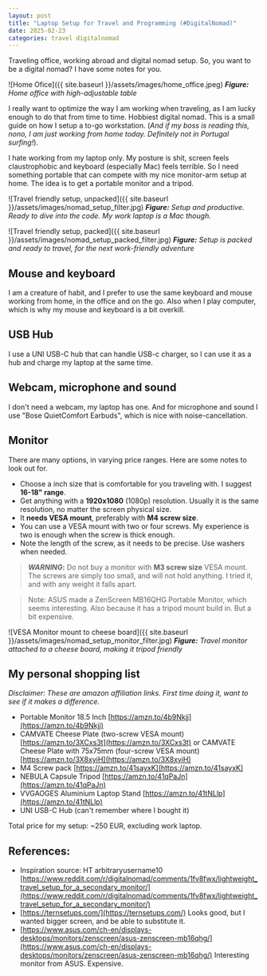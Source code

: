 ```yaml
---
layout: post
title: "Laptop Setup for Travel and Programming (#DigitalNomad)"
date: 2025-02-23
categories: travel digitalnomad
---
```


Traveling office, working abroad and digital nomad setup.
So, you want to be a digital nomad? I have some notes for you.

![Home Ofice]({{ site.baseurl }}/assets/images/home_office.jpeg)
***Figure:** Home office with high-adjustable table*

I really want to optimize the way I am working when traveling,
as I am lucky enough to do that from time to time. Hobbiest digital nomad.
This is a small guide on how I setup a to-go workstation.
(*And if my boss is reading this, nono, I am just working from home today. Definitely not in Portugal surfing!*).

I hate working from my laptop only. My posture is shit, screen feels claustrophobic and keyboard (especially Mac) feels terrible. So I need something portable that can compete with my nice monitor-arm setup at home. The idea is to get a portable monitor and a tripod.

![Travel friendly setup, unpacked]({{ site.baseurl }}/assets/images/nomad_setup_filter.jpg)
***Figure:** Setup and productive. Ready to dive into the code. My work laptop is a Mac though.*

![Travel friendly setup, packed]({{ site.baseurl }}/assets/images/nomad_setup_packed_filter.jpg)
***Figure:** Setup is packed and ready to travel, for the next work-friendly adventure*

## Mouse and keyboard

I am a creature of habit, and I prefer to use the same keyboard and mouse working from home, in the office and on the go. Also when I play computer, which is why my mouse and keyboard is a bit overkill.

## USB Hub

I use a UNI USB-C hub that can handle USB-c charger, so I can use it as a hub and charge my laptop at the same time.

## Webcam, microphone and sound

I don't need a webcam, my laptop has one. And for microphone and sound I use "Bose QuietComfort Earbuds", which is nice with noise-cancellation.

## Monitor

There are many options, in varying price ranges. Here are some notes to look out for.

- Choose a inch size that is comfortable for you traveling with. I suggest **16-18" range**.
- Get anything with a **1920x1080** (1080p) resolution. Usually it is the same resolution, no matter the screen physical size.
- It **needs VESA mount**, preferably with **M4 screw size**.
- You can use a VESA mount with two or four screws. My experience is two is enough when the screw is thick enough.
- Note the length of the screw, as it needs to be precise. Use washers when needed.

> **_WARNING_:** Do not buy a monitor with **M3 screw size** VESA mount. The screws are simply too small, and will not hold anything. I tried it, and with any weight it falls apart.

> Note: ASUS made a ZenScreen MB16QHG Portable Monitor, which seems interesting. Also because it has a tripod mount build in. But a bit expensive.


![VESA Monitor mount to cheese board]({{ site.baseurl }}/assets/images/nomad_setup_monitor_filter.jpg)
***Figure:** Travel monitor attached to a cheese board, making it tripod friendly*


## My personal shopping list

*Disclaimer: These are amazon affiliation links. First time doing it, want to see if it makes a difference.*

- Portable Monitor 18.5 Inch [https://amzn.to/4b9Nkjj](https://amzn.to/4b9Nkjj)
- CAMVATE Cheese Plate (two-screw VESA mount) [https://amzn.to/3XCxs3t](https://amzn.to/3XCxs3t) or 
  CAMVATE Cheese Plate with 75x75mm (four-screw VESA mount) [https://amzn.to/3X8xyiH](https://amzn.to/3X8xyiH)
- M4 Screw pack [https://amzn.to/41sayxK](https://amzn.to/41sayxK)
- NEBULA Capsule Tripod [https://amzn.to/41qPaJn](https://amzn.to/41qPaJn)
- VVGAOGES Aluminium Laptop Stand [https://amzn.to/41tNLlp](https://amzn.to/41tNLlp)
- UNI USB-C Hub (can't remember where I bought it)

Total price for my setup: ~250 EUR, excluding work laptop.

## References:

 - Inspiration source: HT arbitraryusername10
   [https://www.reddit.com/r/digitalnomad/comments/1fv8fwx/lightweight_travel_setup_for_a_secondary_monitor/](https://www.reddit.com/r/digitalnomad/comments/1fv8fwx/lightweight_travel_setup_for_a_secondary_monitor/)
 - [https://ternsetups.com/](https://ternsetups.com/) Looks good, but I wanted bigger screen, and be able to substitute it.
 - [https://www.asus.com/ch-en/displays-desktops/monitors/zenscreen/asus-zenscreen-mb16qhg/](https://www.asus.com/ch-en/displays-desktops/monitors/zenscreen/asus-zenscreen-mb16qhg/) Interesting monitor from ASUS. Expensive.
